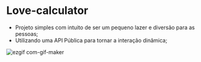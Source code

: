 # Love-calculator
* Projeto simples com intuito de ser um pequeno lazer e diversão para as pessoas;
* Utilizando uma API Pública para tornar a interação dinâmica;

![ezgif com-gif-maker](https://user-images.githubusercontent.com/84200694/149590144-eac66b10-8e27-4896-9fd0-d7da05865b81.gif)

